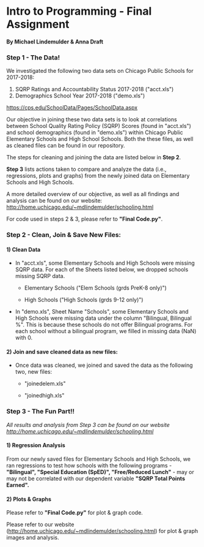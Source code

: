 # **Intro to Programming - Final Assignment**
#### **By Michael Lindemulder & Anna Draft**

### **Step 1 - The Data!**
We investigated the following two data sets on Chicago Public Schools for 2017-2018:

  1) SQRP Ratings and Accountability Status 2017-2018 ("acct.xls")
  2) Demographics School Year 2017-2018 ("demo.xls")

  https://cps.edu/SchoolData/Pages/SchoolData.aspx

Our objective in joining these two data sets is to look at correlations between School Quality Rating Policy (SQRP) Scores (found in "acct.xls") and school demographics (found in "demo.xls") within Chicago Public Elementary Schools and High School Schools. Both the these files, as well as cleaned files can be found in our repository.

The steps for cleaning and joining the data are listed below in **Step 2**.

**Step 3** lists actions taken to compare and analyze the data (i.e., regressions, plots and graphs) from the newly joined data on Elementary Schools and High Schools.

A more detailed overview of our objective, as well as all findings and analysis can be found on our website: http://home.uchicago.edu/~mdlindemulder/schooling.html

For code used in steps 2 & 3, please refer to **"Final Code.py"**.


### **Step 2 - Clean, Join & Save New Files:**

#### **1) Clean Data**
* In "acct.xls", some Elementary Schools and High Schools were missing SQRP data. For each of the Sheets listed below, we dropped schools missing SQRP data.

    * Elementary Schools ("Elem Schools (grds PreK-8 only)")

    * High Schools ("High Schools (grds 9-12 only)")

* In "demo.xls", Sheet Name "Schools", some Elementary Schools and High Schools were missing data under the column "Bilingual, Bilingual %". This is because these schools do not offer Bilingual programs. For each school without a bilingual program, we filled in missing data (NaN) with 0.

#### **2) Join and save cleaned data as new files:**
* Once data was cleaned, we joined and saved the data as the following two, new files:

    * "joinedelem.xls"

    * "joinedhigh.xls"


### **Step 3 - The Fun Part!!**
*All results and analysis from Step 3 can be found on our website http://home.uchicago.edu/~mdlindemulder/schooling.html*


#### **1) Regression Analysis**

From our newly saved files for Elementary Schools and High Schools, we ran regressions to test how schools with the following programs - **"Bilingual", "Special Education (SpED)", "Free/Reduced Lunch"** - may or may not be correlated with our dependent variable **"SQRP Total Points Earned".**

#### **2) Plots & Graphs**

Please refer to **"Final Code.py"** for plot & graph code.

Please refer to our website (http://home.uchicago.edu/~mdlindemulder/schooling.html) for plot & graph images and analysis.  
